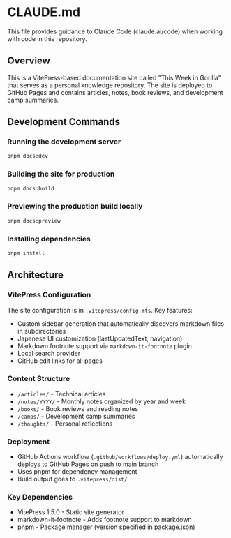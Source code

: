 # CLAUDE.md

This file provides guidance to Claude Code (claude.ai/code) when working with code in this repository.

## Overview
This is a VitePress-based documentation site called "This Week in Gorilla" that serves as a personal knowledge repository. The site is deployed to GitHub Pages and contains articles, notes, book reviews, and development camp summaries.

## Development Commands

### Running the development server
```bash
pnpm docs:dev
```

### Building the site for production
```bash
pnpm docs:build
```

### Previewing the production build locally
```bash
pnpm docs:preview
```

### Installing dependencies
```bash
pnpm install
```

## Architecture

### VitePress Configuration
The site configuration is in `.vitepress/config.mts`. Key features:
- Custom sidebar generation that automatically discovers markdown files in subdirectories
- Japanese UI customization (lastUpdatedText, navigation)
- Markdown footnote support via `markdown-it-footnote` plugin
- Local search provider
- GitHub edit links for all pages

### Content Structure
- `/articles/` - Technical articles
- `/notes/YYYY/` - Monthly notes organized by year and week
- `/books/` - Book reviews and reading notes
- `/camps/` - Development camp summaries
- `/thoughts/` - Personal reflections

### Deployment
- GitHub Actions workflow (`.github/workflows/deploy.yml`) automatically deploys to GitHub Pages on push to main branch
- Uses pnpm for dependency management
- Build output goes to `.vitepress/dist/`

### Key Dependencies
- VitePress 1.5.0 - Static site generator
- markdown-it-footnote - Adds footnote support to markdown
- pnpm - Package manager (version specified in package.json)